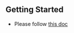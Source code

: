 ## Getting Started

* Please follow [this doc](https://hyperledger-fabric.readthedocs.io/en/release-1.3/channel_update_tutorial.html)